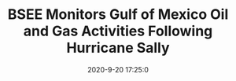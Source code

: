 ---
"title": "BSEE Monitors Gulf of Mexico Oil and Gas Activities Following Hurricane Sally"
"date": "2020-9-20 17:25:0"
"feed_name": "BSEE"
"feed_website": "https://www.bsee.gov/"
"feed_rss": "https://www.bsee.gov/feed/news-items/rss.xml"
"link": "https://www.bsee.gov/newsroom/latest-news/statements-and-releases/press-releases/bsee-monitors-gulf-of-mexico-oil-and-26"
"file": "_posts/2020-9-20-17-25-0_BSEE_2e3346b7490a770ccfef77c8e7fd60eba060c8da.md"
"accident": "0"
"drilling": "0"
"dead": "0"
"injured": "0"
---